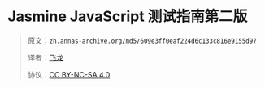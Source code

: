 # Jasmine JavaScript 测试指南第二版

> 原文：[`zh.annas-archive.org/md5/609e3ff0eaf224d6c133c816e9155d97`](https://zh.annas-archive.org/md5/609e3ff0eaf224d6c133c816e9155d97)
> 
> 译者：[飞龙](https://github.com/wizardforcel)
> 
> 协议：[CC BY-NC-SA 4.0](http://creativecommons.org/licenses/by-nc-sa/4.0/)